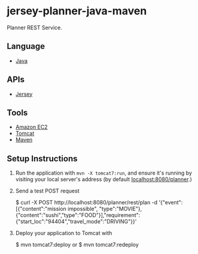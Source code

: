 jersey-planner-java-maven
=============================================

Planner REST Service.

## Language
- [Java][1]

## APIs
- [Jersey][2]

## Tools
- [Amazon EC2][3]
- [Tomcat][4]
- [Maven][5]

## Setup Instructions

1. Run the application with `mvn -X tomcat7:run`, and ensure it's
   running by visiting your local server's address (by default
   [localhost:8080/planner][6].)

1. Send a test POST request

   $ curl -X POST http://localhost:8080/planner/rest/plan -d '{"event":[{"content":"mission impossible", "type":"MOVIE"},{"content":"sushi","type":"FOOD"}],"requirement":{"start_loc":"94404","travel_mode":"DRIVING"}}'

1. Deploy your application to Tomcat with

   $ mvn tomcat7:deploy or $ mvn tomcat7:redeploy

[1]: http://java.com/en/
[2]: https://jersey.java.net/
[3]: https://aws.amazon.com/ec2
[4]: http://tomcat.apache.org/
[5]: https://maven.apache.org/
[6]: http://localhost:8080/planner
